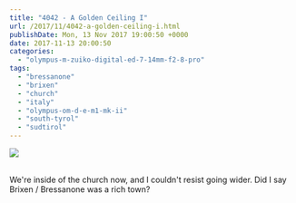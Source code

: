 ```yaml
---
title: "4042 - A Golden Ceiling I"
url: /2017/11/4042-a-golden-ceiling-i.html
publishDate: Mon, 13 Nov 2017 19:00:50 +0000
date: 2017-11-13 20:00:50
categories: 
  - "olympus-m-zuiko-digital-ed-7-14mm-f2-8-pro"
tags: 
  - "bressanone"
  - "brixen"
  - "church"
  - "italy"
  - "olympus-om-d-e-m1-mk-ii"
  - "south-tyrol"
  - "sudtirol"
---
```

<div class="container">
<div class="center"><a target="_blank" href="https://d25zfm9zpd7gm5.cloudfront.net/1200x1200/2017/20170513_145119_lr.jpg"><img class="webfeedsFeaturedVisual" src="https://d25zfm9zpd7gm5.cloudfront.net/0600x0600/2017/20170513_145119_lr.jpg" /></a></div>
</div>
<br />

We're inside of the church now, and I couldn't resist going wider. Did I say Brixen / Bressanone was a rich town?
